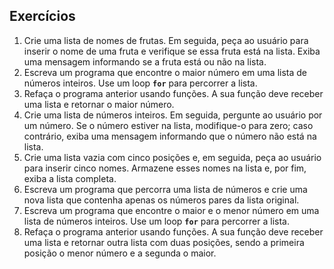 ## **Exercícios**

1.  Crie uma lista de nomes de frutas. Em seguida, peça ao usuário para inserir o nome de uma fruta e verifique se essa fruta está na lista. Exiba uma mensagem informando se a fruta está ou não na lista.
2. Escreva um programa que encontre o maior número em uma lista de números inteiros. Use um loop **`for`** para percorrer a lista.
3. Refaça o programa anterior usando funções. A sua função deve receber uma lista e retornar o maior número.
4. Crie uma lista de números inteiros. Em seguida, pergunte ao usuário por um número. Se o número estiver na lista, modifique-o para zero; caso contrário, exiba uma mensagem informando que o número não está na lista.
5. Crie uma lista vazia com cinco posições e, em seguida, peça ao usuário para inserir cinco nomes. Armazene esses nomes na lista e, por fim, exiba a lista completa.
6. Escreva um programa que percorra uma lista de números e crie uma nova lista que contenha apenas os números pares da lista original.
7. Escreva um programa que encontre o maior e o menor número em uma lista de números inteiros. Use um loop **`for`** para percorrer a lista.
8. Refaça o programa anterior usando funções. A sua função deve receber uma lista e retornar outra lista com duas posições, sendo a primeira posição o menor número e a segunda o maior.